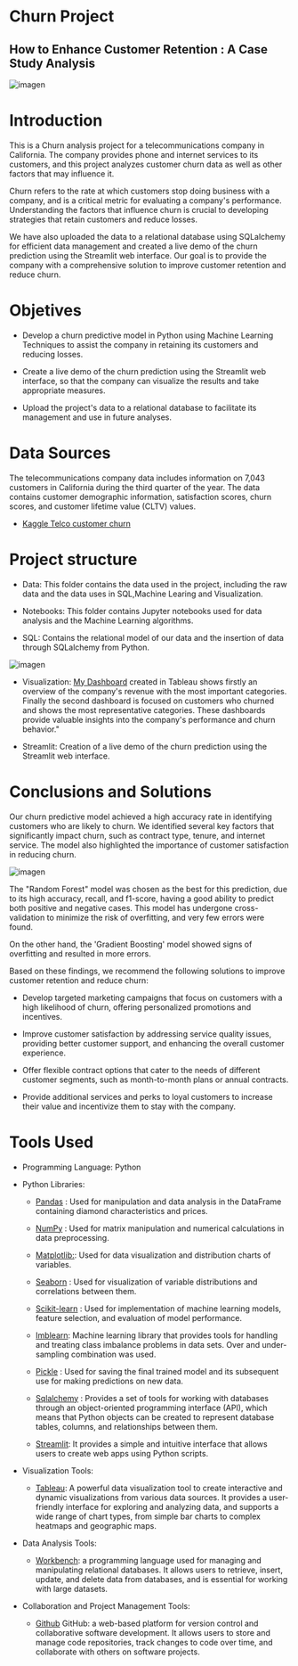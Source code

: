 # Churn Project 
## How to Enhance Customer Retention : A Case Study Analysis

![imagen](https://github.com/luceromendozab/Churn_Project/blob/main/images/Customer-Churn.png)

# Introduction
This is a Churn analysis project for a telecommunications company in California. The company provides phone and internet services to its customers, and this project analyzes customer churn data as well as other factors that may influence it.

Churn refers to the rate at which customers stop doing business with a company, and is a critical metric for evaluating a company's performance. Understanding the factors that influence churn is crucial to developing strategies that retain customers and reduce losses.

We have also uploaded the data to a relational database using SQLalchemy for efficient data management and created a live demo of the churn prediction using the Streamlit web interface. Our goal is to provide the company with a comprehensive solution to improve customer retention and reduce churn.

# Objetives

- Develop a churn predictive model in Python using Machine Learning Techniques to assist the company in retaining its customers and reducing losses.

- Create a live demo of the churn prediction using the Streamlit web interface, so that the company can visualize the results and take appropriate measures.

- Upload the project's data to a relational database to facilitate its management and use in future analyses.

# Data Sources

The telecommunications company data includes information on 7,043 customers in California during the third quarter of the year. The data contains customer demographic information, satisfaction scores, churn scores, and customer lifetime value (CLTV) values.

- [Kaggle Telco customer churn](https://www.kaggle.com/datasets/ylchang/telco-customer-churn-1113)

# Project structure
- Data: This folder contains the data used in the project, including the raw data and the data uses in SQL,Machine Learing and Visualization. 

- Notebooks: This folder contains Jupyter notebooks used for data analysis and the Machine Learning algorithms. 

- SQL: Contains the relational model of our data and the insertion of data through SQLalchemy from Python.

![imagen](https://github.com/luceromendozab/Churn_Project/blob/main/SQL/relational%20model.png)

- Visualization: [My Dashboard](https://public.tableau.com/app/profile/lucero.mendoza8271/viz/Churn_16817483435120/GlobalView?publish=yes) created in Tableau shows firstly an overview of the company's revenue with the most important categories. Finally the second dashboard is focused on customers who churned and shows the most representative categories. These dashboards provide valuable insights into the company's performance and churn behavior."

- Streamlit: Creation of a live demo of the churn prediction using the Streamlit web interface. 

# Conclusions and Solutions

Our churn predictive model achieved a high accuracy rate in identifying customers who are likely to churn. We identified several key factors that significantly impact churn, such as contract type, tenure, and internet service. The model also highlighted the importance of customer satisfaction in reducing churn.

![imagen](https://github.com/luceromendozab/Churn_Project/blob/main/images/metrics_.png)

The "Random Forest" model was chosen as the best for this prediction, due to its high accuracy, recall, and f1-score, having a good ability to predict both positive and negative cases. This model has undergone cross-validation to minimize the risk of overfitting, and very few errors were found.

On the other hand, the 'Gradient Boosting' model showed signs of overfitting and resulted in more errors.

Based on these findings, we recommend the following solutions to improve customer retention and reduce churn:

- Develop targeted marketing campaigns that focus on customers with a high likelihood of churn, offering personalized promotions and incentives.

- Improve customer satisfaction by addressing service quality issues, providing better customer support, and enhancing the overall customer experience.

- Offer flexible contract options that cater to the needs of different customer segments, such as month-to-month plans or annual contracts.

- Provide additional services and perks to loyal customers to increase their value and incentivize them to stay with the company.

# Tools Used
- Programming Language: Python

- Python Libraries:

    - [Pandas](https://pandas.pydata.org/docs/) :  Used for manipulation and data analysis in the DataFrame containing diamond characteristics and prices.

    - [NumPy](https://numpy.org/doc/) :  Used for matrix manipulation and numerical calculations in data preprocessing.

    - [Matplotlib:](https://matplotlib.org/stable/index.html): Used for data visualization and distribution charts of variables.

    - [Seaborn](https://seaborn.pydata.org/) : Used for visualization of variable distributions and correlations between them.

    - [Scikit-learn](https://scikit-learn.org/stable/) : Used for implementation of machine learning models, feature selection, and evaluation of model performance.

    - [Imblearn](https://imbalanced-learn.org/stable/): Machine learning library that provides tools for handling and treating class imbalance problems in data sets. Over and under-sampling combination was used.

    - [Pickle](https://docs.python.org/3/library/pickle.html) : Used for saving the final trained model and its subsequent use for making predictions on new data.

    -  [Sqlalchemy](https://docs.sqlalchemy.org/en/20/) : Provides a set of tools for working with databases through an object-oriented programming interface (API), which means that Python objects can be created to represent database tables, columns, and relationships between them.

    - [Streamlit](https://docs.streamlit.io/): It provides a simple and intuitive interface that allows users to create web apps using Python scripts. 

- Visualization Tools:

    - [Tableau](https://www.tableau.com/es-es): A powerful data visualization tool to create interactive and dynamic visualizations from various data sources. It provides a user-friendly interface for exploring and analyzing data, and supports a wide range of chart types, from simple bar charts to complex heatmaps and geographic maps.

- Data Analysis Tools:
    - [Workbench](https://dev.mysql.com/doc/workbench/en/): a programming language used for managing and manipulating relational databases. It allows users to retrieve, insert, update, and delete data from databases, and is essential for working with large datasets.

- Collaboration and Project Management Tools:

    - [Github](https://docs.github.com/es) GitHub: a web-based platform for version control and collaborative software development. It allows users to store and manage code repositories, track changes to code over time, and collaborate with others on software projects.